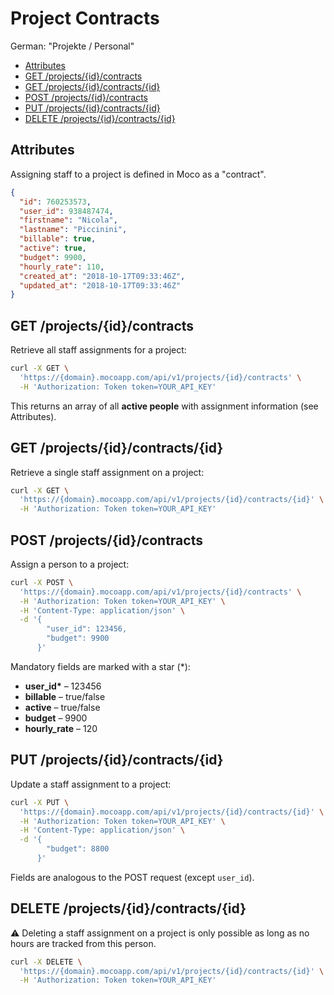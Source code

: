 # Project Contracts

German: "Projekte / Personal"

<!-- TOC -->

- [Attributes](#attributes)
- [GET /projects/{id}/contracts](#get-projectsidcontracts)
- [GET /projects/{id}/contracts/{id}](#get-projectsidcontractsid)
- [POST /projects/{id}/contracts](#post-projectsidcontracts)
- [PUT /projects/{id}/contracts/{id}](#put-projectsidcontractsid)
- [DELETE /projects/{id}/contracts/{id}](#delete-projectsidcontractsid)

<!-- /TOC -->

## Attributes

Assigning staff to a project is defined in Moco as a "contract".

```json
{
  "id": 760253573,
  "user_id": 938487474,
  "firstname": "Nicola",
  "lastname": "Piccinini",
  "billable": true,
  "active": true,
  "budget": 9900,
  "hourly_rate": 110,
  "created_at": "2018-10-17T09:33:46Z",
  "updated_at": "2018-10-17T09:33:46Z"
}
```

## GET /projects/{id}/contracts

Retrieve all staff assignments for a project:

```bash
curl -X GET \
  'https://{domain}.mocoapp.com/api/v1/projects/{id}/contracts' \
  -H 'Authorization: Token token=YOUR_API_KEY'
```

This returns an array of all **active people** with assignment information (see Attributes).

## GET /projects/{id}/contracts/{id}

Retrieve a single staff assignment on a project:

```bash
curl -X GET \
  'https://{domain}.mocoapp.com/api/v1/projects/{id}/contracts/{id}' \
  -H 'Authorization: Token token=YOUR_API_KEY'
```

## POST /projects/{id}/contracts

Assign a person to a project:

```bash
curl -X POST \
  'https://{domain}.mocoapp.com/api/v1/projects/{id}/contracts' \
  -H 'Authorization: Token token=YOUR_API_KEY' \
  -H 'Content-Type: application/json' \
  -d '{
        "user_id": 123456,
        "budget": 9900
      }'
```

Mandatory fields are marked with a star (\*):

- **user_id\*** – 123456
- **billable** – true/false
- **active** – true/false
- **budget** – 9900
- **hourly_rate** – 120

## PUT /projects/{id}/contracts/{id}

Update a staff assignment to a project:

```bash
curl -X PUT \
  'https://{domain}.mocoapp.com/api/v1/projects/{id}/contracts/{id}' \
  -H 'Authorization: Token token=YOUR_API_KEY' \
  -H 'Content-Type: application/json' \
  -d '{
        "budget": 8800
      }'
```

Fields are analogous to the POST request (except `user_id`).

## DELETE /projects/{id}/contracts/{id}

⚠ Deleting a staff assignment on a project is only possible as long as no hours are tracked from this person.

```bash
curl -X DELETE \
  'https://{domain}.mocoapp.com/api/v1/projects/{id}/contracts/{id}' \
  -H 'Authorization: Token token=YOUR_API_KEY'
```
